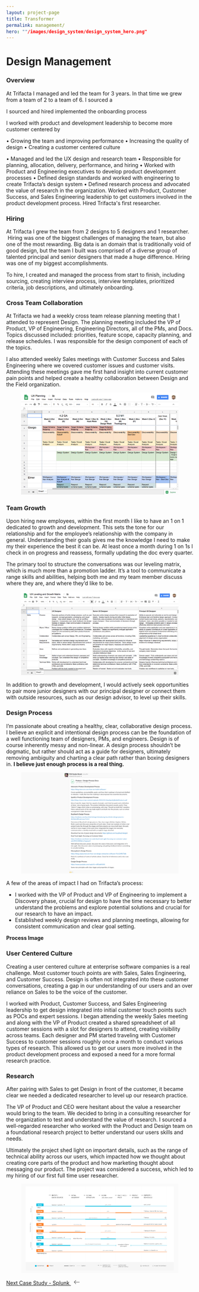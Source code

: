 ```yaml
---
layout: project-page
title: Transformer
permalink: management/
hero: ""/images/design_system/design_system_hero.png"
---
```


# Design Management

### Overview
At Trifacta I managed and led the team for 3 years.  In that time we grew from a team of 2 to a team of 6.  I sourced a

I sourced and hired implemented the onboarding process   

I worked with product and development leadership to become more customer centered by

• Growing the team and improving performance
• Increasing the quality of design
• Creating a customer centered culture


• Managed and led the UX design and research team
• Responsible for planning, allocation, delivery, performance, and hiring
• Worked with Product and Engineering executives to develop product development processes
• Defined design standards and worked with engineering to create Trifacta’s design system
• Defined research process and advocated the value of research in the organization. Worked with Product, Customer Success, and Sales Engineering leadership to get customers involved in the product development process. Hired Trifacta's first researcher.

### Hiring

At Trifacta I grew the team from 2 designs to 5 designers and 1 researcher.  Hiring was one of the biggest challenges of managing the team, but also one of the most rewarding.  Big data is an domain that is traditionally void of good design, but the team I built was comprised of a diverse group of talented principal and senior designers that made a huge difference. Hiring was one of my biggest accomplishments.

To hire, I created and managed the process from start to finish, including sourcing, creating interview process, interview templates, prioritized criteria, job descriptions, and ultimately onboarding.

### Cross Team Collaboration

At Trifacta we had a weekly cross team release planning meeting that I attended to represent Design.  The planning meeting included the VP of Product, VP of Engineering, Engineering Directors, all of the PMs, and Docs.  Topics discussed included: priorities, feature scope, capacity planning, and release schedules.  I was responsible for the design component of each of the topics.

I also attended weekly Sales meetings with Customer Success and Sales Engineering where we covered customer issues and customer visits.  Attending these meetings gave me first hand insight into current customer pain points and helped create a healthy collaboration between Design and the Field organization.

<figure><img src="/images/management/planning.png"></figure>


### Team Growth

Upon hiring new employees, within the first month I like to have an 1 on 1 dedicated to growth and development.  This sets the tone for our relationship and for the employee’s relationship with the company in general.  Understanding their goals gives me the knowledge I need to make my their experience the best it can be.  At least once a month during 1 on 1s I check in on progress and reassess, formally updating the doc every quarter.

The primary tool to structure the conversations was our leveling matrix, which is much more than a promotion ladder.  It’s a tool to communicate a range skills and abilities, helping both me and my team member discuss where they are, and where they’d like to be.

<figure><img src="/images/management/leveling.png"></figure>

In addition to growth and development, I would actively seek opportunities to pair more junior designers with our principal designer or connect them with outside resources, such as our design advisor, to level up their skills.

### Design Process

I’m passionate about creating a healthy, clear, collaborative design process. I believe an explicit and intentional design process can be the foundation of a well functioning team of designers, PMs, and engineers. Design is of course inherently messy and non-linear. A design process shouldn’t be dogmatic, but rather should act as a guide for designers, ultimately removing ambiguity and charting a clear path rather than boxing designers in. **I believe just enough process is a real thing.**

<figure><img src="/images/management/process.png"></figure>


A few of the areas of impact I had on Trifacta’s process:
- I worked with the VP of Product and VP of Engineering to implement a Discovery phase, crucial for design to have the time necessary to better understand the problems and explore potential solutions and crucial for our research to have an impact.
- Established weekly design reviews and planning meetings, allowing for consistent communication and clear goal setting.

**Process Image**

### User Centered Culture

Creating a user centered culture at enterprise software companies is a real challenge.  Most customer touch points are with Sales, Sales Engineering, and Customer Success.  Design is often not integrated into these customer conversations, creating a gap in our understanding of our users and an over reliance on Sales to be the voice of the customer.

I worked with Product, Customer Success, and Sales Engineering leadership to get design integrated into initial customer touch points such as POCs and expert sessions.  I began attending the weekly Sales meeting and along with the VP of Product created a shared spreadsheet of all customer sessions with a slot for designers to attend, creating visibility across teams.  Each designer and PM started traveling with Customer Success to customer sessions roughly once a month to conduct various types of research.  This allowed us to get our users more involved in the product development process and exposed a need for a more formal research practice.


### Research

After pairing with Sales to get Design in front of the customer, it became clear we needed a dedicated researcher to level up our research practice.

The VP of Product and CEO were hesitant about the value a researcher would bring to the team.  We decided to bring in a consulting researcher for the organization to test and understand the value of research.  I sourced a well-regarded researcher who worked with the Product and Design team on a foundational research project to better understand our users skills and needs.

Ultimately the project shed light on important details, such as the range of technical ability across our users, which impacted how we thought about creating core parts of the product and how marketing thought about messaging our product.  The project was considered a success, which led to my hiring of our first full time user researcher.

<figure><img src="/images/management/research.png"></figure>

<p class="next">
  <a href="/splunk">Next Case Study - Splunk
    <?xml version="1.0" ?><svg enable-background="new 0 0 32 32" height="15px" class="arrow" version="1.1" viewBox="0 0 32 32" width="32px" xml:space="preserve" xmlns="http://www.w3.org/2000/svg" xmlns:xlink="http://www.w3.org/1999/xlink"><path clip-rule="evenodd" d="M31.106,15H3.278l8.325-8.293  c0.391-0.391,0.391-1.024,0-1.414c-0.391-0.391-1.024-0.391-1.414,0l-9.9,9.899c-0.385,0.385-0.385,1.029,0,1.414l9.9,9.9  c0.391,0.391,1.024,0.391,1.414,0c0.391-0.391,0.391-1.024,0-1.414L3.278,17h27.828c0.552,0,1-0.448,1-1  C32.106,15.448,31.658,15,31.106,15z" fill="#444444" fill-rule="evenodd" id="Arrow_Back"/><g/><g/><g/><g/><g/><g/></svg>
  </a>
</p>
